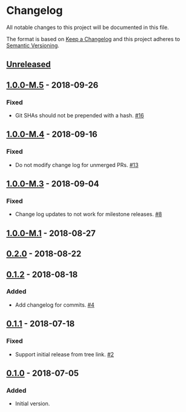 # Changelog

All notable changes to this project will be documented in this file.

The format is based on [Keep a Changelog](http://keepachangelog.com/)
and this project adheres to [Semantic Versioning](http://semver.org/).

## [Unreleased](https://github.com/atomist/sdm-pack-changelog/compare/1.0.0-M.5...HEAD)

## [1.0.0-M.5](https://github.com/atomist/sdm-pack-changelog/compare/1.0.0-M.4...1.0.0-M.5) - 2018-09-26

### Fixed

-   Git SHAs should not be prepended with a hash. [#16](https://github.com/atomist/sdm-pack-changelog/issues/16)

## [1.0.0-M.4](https://github.com/atomist/sdm-pack-changelog/compare/1.0.0-M.3...1.0.0-M.4) - 2018-09-16

### Fixed

-   Do not modify change log for unmerged PRs. [#13](https://github.com/atomist/sdm-pack-changelog/issues/13)

## [1.0.0-M.3](https://github.com/atomist/sdm-pack-changelog/compare/1.0.0-M.1...1.0.0-M.3) - 2018-09-04

### Fixed

-   Change log updates to not work for milestone releases. [#8](https://github.com/atomist/sdm-pack-changelog/issues/8)

## [1.0.0-M.1](https://github.com/atomist/sdm-pack-changelog/compare/0.2.0...1.0.0-M.1) - 2018-08-27

## [0.2.0](https://github.com/atomist/sdm-pack-changelog/compare/0.1.2...0.2.0) - 2018-08-22

## [0.1.2](https://github.com/atomist/sdm-pack-changelog/compare/0.1.1...0.1.2) - 2018-08-18

### Added

-   Add changelog for commits. [#4](https://github.com/atomist/sdm-pack-changelog/issues/4)

## [0.1.1](https://github.com/atomist/sdm-pack-changelog/compare/0.1.0...0.1.1) - 2018-07-18

### Fixed

-   Support initial release from tree link. [#2](https://github.com/atomist/sdm-pack-changelog/issues/2)

## [0.1.0](https://github.com/atomist/sdm-pack-changelog/tree/0.1.0) - 2018-07-05

### Added

-   Initial version.

